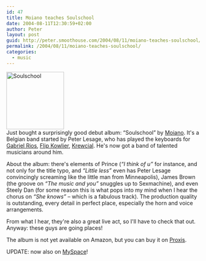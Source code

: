 ```yaml
---
id: 47
title: Moiano teaches Soulschool
date: 2004-08-11T12:30:59+02:00
author: Peter
layout: post
guid: http://peter.smoothouse.com/2004/08/11/moiano-teaches-soulschool/
permalink: /2004/08/11/moiano-teaches-soulschool/
categories:
  - music
---
```

[<img border="0" width="150" src="http://www.pixagogo.com/Tools/Thumbnails.aspx?thumb=S5mMBvL03mIUzoraP4-lV-6EhE!MF9mucZjXem2tdY7Jxm!EvkfflvHuU5Kt7wSUPYmGTmR1i2PKbRwblvuj1VAG0ScS0!Zq9VQaqWG2lEzf2VYcroeozs6QH18ugih9k3" alt="Soulschool" />](http://www.moiano.com)  
Just bought a surprisingly good debut album: &#8220;Soulschool&#8221; by [Moiano](http://www.moiano.com). It's a Belgian band started by Peter Lesage, who has played the keyboards for [Gabriel Rios](http://www.gabrielrios.be/), [Flip Kowlier](http://www.flipkowlier.be/), [Krewcial](http://www.krewcial.com/). He's now got a band of talented musicians around him.

About the album: there's elements of Prince (_&#8220;I think of u&#8221;_ for instance, and not only for the title typo, and _&#8220;Little less&#8221;_ even has Peter Lesage convincingly screaming like the little man from Minneapolis), James Brown (the groove on _&#8220;The music and you&#8221;_ snuggles up to Sexmachine), and even Steely Dan (for some reason this is what pops into my mind when I hear the chorus on _&#8220;She knows&#8221;_ &#8211; which is a fabulous track). The production quality is outstanding, every detail in perfect place, especially the horn and voice arrangements.

From what I hear, they're also a great live act, so I'll have to check that out. Anyway: these guys are going places!

The album is not yet available on Amazon, but you can buy it on [Proxis](http://oas2000.proxis.be/gate/jabba.coreii.g_p?bi=4&sp=DETAILS&mi=4729742&si=56506626 "Buy Moiano's Soulschool @ Proxis").

UPDATE: now also on [MySpace](http://www.myspace.com/moiano)!